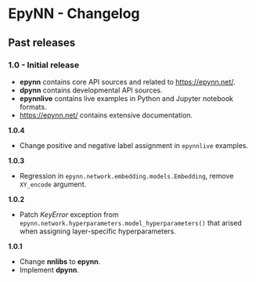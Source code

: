 # EpyNN - Changelog

## Past releases

### 1.0 - Initial release

* **epynn** contains core API sources and related to https://epynn.net/.
* **dpynn** contains developmental API sources.
* **epynnlive** contains live examples in Python and Jupyter notebook formats.
* https://epynn.net/ contains extensive documentation.

**1.0.4**

* Change positive and negative label assignment in ``epynnlive`` examples.

**1.0.3**

* Regression in ``epynn.network.embedding.models.Embedding``, remove ``XY_encode`` argument.

**1.0.2**

* Patch *KeyError* exception from ``epynn.network.hyperparameters.model_hyperparameters()`` that arised when assigning layer-specific hyperparameters.

**1.0.1**

* Change **nnlibs** to **epynn**.
* Implement **dpynn**.
